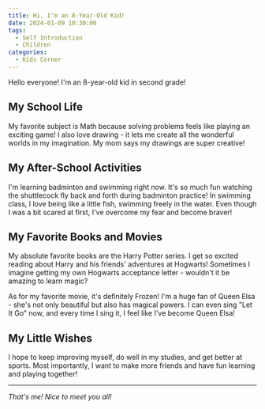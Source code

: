 ```yaml
---
title: Hi, I'm an 8-Year-Old Kid!
date: 2024-01-09 10:30:00
tags:
  - Self Introduction
  - Children
categories:
  - Kids Corner
---
```


Hello everyone! I'm an 8-year-old kid in second grade!

## My School Life

My favorite subject is Math because solving problems feels like playing an exciting game! I also love drawing - it lets me create all the wonderful worlds in my imagination. My mom says my drawings are super creative!

## My After-School Activities

I'm learning badminton and swimming right now. It's so much fun watching the shuttlecock fly back and forth during badminton practice! In swimming class, I love being like a little fish, swimming freely in the water. Even though I was a bit scared at first, I've overcome my fear and become braver!

## My Favorite Books and Movies

My absolute favorite books are the Harry Potter series. I get so excited reading about Harry and his friends' adventures at Hogwarts! Sometimes I imagine getting my own Hogwarts acceptance letter - wouldn't it be amazing to learn magic?

As for my favorite movie, it's definitely Frozen! I'm a huge fan of Queen Elsa - she's not only beautiful but also has magical powers. I can even sing "Let It Go" now, and every time I sing it, I feel like I've become Queen Elsa!

## My Little Wishes

I hope to keep improving myself, do well in my studies, and get better at sports. Most importantly, I want to make more friends and have fun learning and playing together!

---

*That's me! Nice to meet you all!*